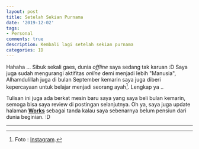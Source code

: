 ```yaml
---
layout: post
title: Setelah Sekian Purnama
date: '2019-12-02'
tags:
- Personal
comments: true
description: Kembali lagi setelah sekian purnama
categories: ID
---
```


Hahaha ... Sibuk sekali gaes, dunia *offline* saya sedang tak karuan :D Saya juga sudah mengurangi aktifitas *online* demi menjadi lebih "Manusia", Alhamdulillah juga di bulan September kemarin saya juga diberi kepercayaan untuk belajar menjadi seorang ayah[^1]. Lengkap ya ..

Tulisan ini juga ada berkat mesin baru saya yang saya beli bulan kemarin, semoga bisa saya review di postingan selanjutnya. Oh ya, saya juga update halaman <b>[Works](https://sasono.web.id/works)</b> sebagai tanda kalau saya sebenarnya belum pensiun dari dunia beginian. :D

***

[^1]: Foto : [Instagram](https://www.instagram.com/p/B2a8AZoAx-z/).